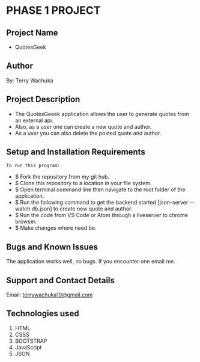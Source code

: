 # PHASE 1 PROJECT
## Project Name
- QuotesGeek
## Author
By: Terry Wachuka

## Project Description
  - The QuotesGeeek application allows the user to generate quotes from an external api.  
  - Also, as a user one can create a new quote and author.
   - As a user you can also delete the posted quote and author.

 ## Setup and Installation Requirements
    To run this program:
- $ Fork the repository from my git hub.
- $ Clone this repository to a location in your file system.
- $ Open terminal command line then navigate to the root folder of the application.
- $ Run the following command to get the backend started [json-server --watch db.json] to create new quote and author.
- $ Run the code from VS Code or Atom through a liveserver to chrome browser.
- $ Make changes where need be.

## Bugs and Known Issues
The application works well, no bugs.
If you encounter one email me.

## Support and Contact Details
Email: terrywachuka10@gmail.com

## Technologies used
1. HTML
2. CSSS
3. BOOTSTRAP
4. JavaScript
5. JSON

